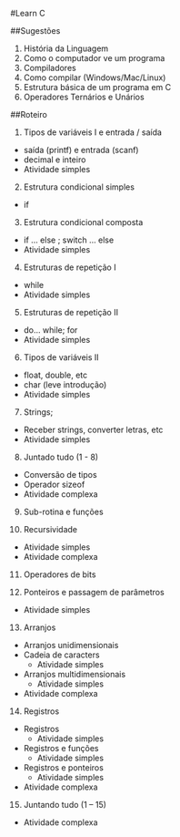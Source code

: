 #Learn C

##Sugestões
1. História da Linguagem
2. Como o computador ve um programa
3. Compiladores
4. Como compilar (Windows/Mac/Linux)
5. Estrutura básica de um programa em C
6. Operadores Ternários e Unários

##Roteiro
1. Tipos de variáveis I e entrada / saída
  * saída (printf) e entrada (scanf)
  * decimal e inteiro
  * Atividade simples

2. Estrutura condicional simples
  * if

3. Estrutura condicional composta
  * if … else ; switch … else 
  * Atividade simples

4. Estruturas de repetição I
  * while
  * Atividade simples

5. Estruturas de repetição II
  * do… while; for
  * Atividade simples

6. Tipos de variáveis II
  * float, double, etc
  * char (leve introdução)
  * Atividade simples

7. Strings;
  * Receber strings, converter letras, etc
  * Atividade simples

8. Juntado tudo (1 - 8)
  * Conversão de tipos
  * Operador sizeof
  * Atividade complexa

9. Sub-rotina e funções

10. Recursividade
  * Atividade simples
  * Atividade complexa

11. Operadores de bits

12. Ponteiros e passagem de parâmetros
  * Atividade simples

13. Arranjos
  * Arranjos unidimensionais
  * Cadeia de caracters
    * Atividade simples
  * Arranjos multidimensionais
    * Atividade simples
  * Atividade complexa

14. Registros
  * Registros
    * Atividade simples
  * Registros e funções
    * Atividade simples
  * Registros e ponteiros
    * Atividade simples
  * Atividade complexa

15. Juntando tudo (1 – 15)
  * Atividade complexa

